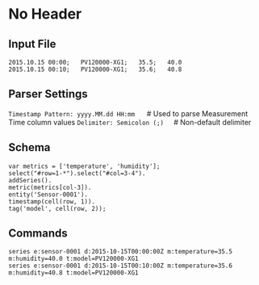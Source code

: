 # No Header

## Input File

```csv
2015.10.15 00:00;   PV120000-XG1;   35.5;   40.0
2015.10.15 00:10;   PV120000-XG1;   35.6;   40.8
```

## Parser Settings

`Timestamp Pattern: yyyy.MM.dd HH:mm`      # Used to parse Measurement Time column values
`Delimiter: Semicolon (;)`                     # Non-default delimiter

## Schema

```javascrit
var metrics = ['temperature', 'humidity'];
select("#row=1-*").select("#col=3-4").
addSeries().
metric(metrics[col-3]).
entity('Sensor-0001').
timestamp(cell(row, 1)).
tag('model', cell(row, 2));
```

## Commands

```ls
series e:sensor-0001 d:2015-10-15T00:00:00Z m:temperature=35.5 m:humidity=40.0 t:model=PV120000-XG1
series e:sensor-0001 d:2015-10-15T00:10:00Z m:temperature=35.6 m:humidity=40.8 t:model=PV120000-XG1
```
